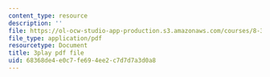 ```yaml
---
content_type: resource
description: ''
file: https://ol-ocw-studio-app-production.s3.amazonaws.com/courses/8-334-statistical-mechanics-ii-statistical-physics-of-fields-spring-2014/68368de4e0c7fe694ee2c7d7d7a3d0a8_DVRjcfMwAkk.pdf
file_type: application/pdf
resourcetype: Document
title: 3play pdf file
uid: 68368de4-e0c7-fe69-4ee2-c7d7d7a3d0a8
---
```

